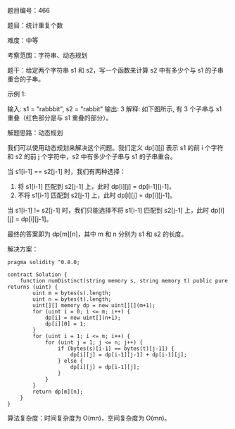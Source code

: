 题目编号：466

题目：统计重复个数

难度：中等

考察范围：字符串、动态规划

题干：给定两个字符串 s1 和 s2，写一个函数来计算 s2 中有多少个与 s1 的子串重合的子串。

示例 1:

输入: s1 = "rabbbit", s2 = "rabbit"
输出: 3
解释:
如下图所示, 有 3 个子串与 s1 重叠（红色部分是与 s1 重叠的部分）。

解题思路：动态规划

我们可以使用动态规划来解决这个问题。我们定义 dp[i][j] 表示 s1 的前 i 个字符和 s2 的前 j 个字符中，s2 中有多少个子串与 s1 的子串重合。

当 s1[i-1] == s2[j-1] 时，我们有两种选择：

1. 将 s1[i-1] 匹配到 s2[j-1] 上，此时 dp[i][j] = dp[i-1][j-1]。
2. 不将 s1[i-1] 匹配到 s2[j-1] 上，此时 dp[i][j] = dp[i][j-1]。

当 s1[i-1] != s2[j-1] 时，我们只能选择不将 s1[i-1] 匹配到 s2[j-1] 上，此时 dp[i][j] = dp[i][j-1]。

最终的答案即为 dp[m][n]，其中 m 和 n 分别为 s1 和 s2 的长度。

解决方案：

```
pragma solidity ^0.8.0;

contract Solution {
    function numDistinct(string memory s, string memory t) public pure returns (uint) {
        uint m = bytes(s).length;
        uint n = bytes(t).length;
        uint[][] memory dp = new uint[][](m+1);
        for (uint i = 0; i <= m; i++) {
            dp[i] = new uint[](n+1);
            dp[i][0] = 1;
        }
        for (uint i = 1; i <= m; i++) {
            for (uint j = 1; j <= n; j++) {
                if (bytes(s)[i-1] == bytes(t)[j-1]) {
                    dp[i][j] = dp[i-1][j-1] + dp[i-1][j];
                } else {
                    dp[i][j] = dp[i-1][j];
                }
            }
        }
        return dp[m][n];
    }
}
```

算法复杂度：时间复杂度为 O(mn)，空间复杂度为 O(mn)。